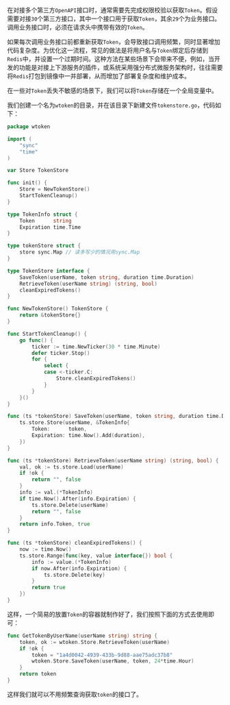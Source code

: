 在对接多个第三方`OpenAPI`接口时，通常需要先完成权限校验以获取`Token`。假设需要对接`30`个第三方接口，其中一个接口用于获取`Token`，其余`29`个为业务接口。调用业务接口时，必须在请求头中携带有效的`Token`。

如果每次调用业务接口前都重新获取`Token`，会导致接口调用频繁，同时显著增加代码复杂度。为优化这一流程，常见的做法是将用户名与`Token`绑定后存储到`Redis`中，并设置一个过期时间。这种方法在某些场景下会带来不便，例如，当开发的功能是对接上下游服务的插件，或系统采用强分布式微服务架构时，往往需要将`Redis`打包到镜像中一并部署，从而增加了部署复杂度和维护成本。

在一些对`Token`丢失不敏感的场景下，我们可以将`Token`存储在一个全局变量中。

我们创建一个名为`wtoken`的目录，并在该目录下新建文件`tokenstore.go`，代码如下：

```go
package wtoken

import (
	"sync"
	"time"
)

var Store TokenStore

func init() {
	Store = NewTokenStore()
	StartTokenCleanup()
}

type TokenInfo struct {
	Token      string
	Expiration time.Time
}

type tokenStore struct {
	store sync.Map // 读多写少的情况用sync.Map
}

type TokenStore interface {
	SaveToken(userName, token string, duration time.Duration)
	RetrieveToken(userName string) (string, bool)
	cleanExpiredTokens()
}

func NewTokenStore() TokenStore {
	return &tokenStore{}
}

func StartTokenCleanup() {
	go func() {
		ticker := time.NewTicker(30 * time.Minute)
		defer ticker.Stop()
		for {
			select {
			case <-ticker.C:
				Store.cleanExpiredTokens()
			}
		}
	}()
}

func (ts *tokenStore) SaveToken(userName, token string, duration time.Duration) {
	ts.store.Store(userName, &TokenInfo{
		Token:      token,
		Expiration: time.Now().Add(duration),
	})
}

func (ts *tokenStore) RetrieveToken(userName string) (string, bool) {
	val, ok := ts.store.Load(userName)
	if !ok {
		return "", false
	}
	info := val.(*TokenInfo)
	if time.Now().After(info.Expiration) {
		ts.store.Delete(userName)
		return "", false
	}
	return info.Token, true
}

func (ts *tokenStore) cleanExpiredTokens() {
	now := time.Now()
	ts.store.Range(func(key, value interface{}) bool {
		info := value.(*TokenInfo)
		if now.After(info.Expiration) {
			ts.store.Delete(key)
		}
		return true
	})
}
```

这样，一个简易的放置`Token`的容器就制作好了，我们按照下面的方式去使用即可：

```go
func GetTokenByUserName(userName string) string {
	token, ok := wtoken.Store.RetrieveToken(userName)
	if !ok {
		token = "1a4d0042-4939-433b-9d88-aae75adc37b8"
		wtoken.Store.SaveToken(userName, token, 24*time.Hour)
	}
	return token
}
```

这样我们就可以不用频繁查询获取`token`的接口了。
